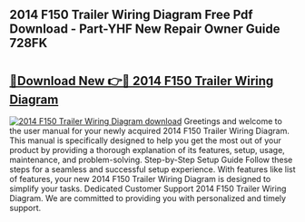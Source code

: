 ## 2014 F150 Trailer Wiring Diagram Free Pdf Download - Part-YHF New Repair Owner Guide 728FK

# <h2><a href="http://dfp1rp.blite.top/?on=2014+F150+Trailer+Wiring+Diagram">🔗Download New 👉🔴 2014 F150 Trailer Wiring Diagram</a></h2>

[![2014 F150 Trailer Wiring Diagram download](https://i.imgur.com/lujVjoI.png)](http://dfp1rp.blite.top/?on=2014+F150+Trailer+Wiring+Diagram)
Greetings and welcome to the user manual for your newly acquired 2014 F150 Trailer Wiring Diagram. This manual is specifically designed to help you get the most out of your product by providing a thorough explanation of its features, setup, usage, maintenance, and problem-solving. Step-by-Step Setup Guide Follow these steps for a seamless and successful setup experience. With features like list of features, your new 2014 F150 Trailer Wiring Diagram is designed to simplify your tasks. Dedicated Customer Support 2014 F150 Trailer Wiring Diagram. We are committed to providing you with personalized and timely support.

